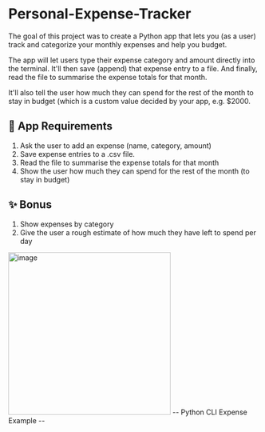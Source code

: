 # Personal-Expense-Tracker
The goal of this project was to create a Python app that lets you (as a user) track and categorize your monthly expenses and help you budget.

The app will let users type their expense category and amount directly into the terminal. It'll then save (append) that expense entry to a file. And finally, read the file to summarise the expense totals for that month.

It'll also tell the user how much they can spend for the rest of the month to stay in budget (which is a custom value decided by your app, e.g. $2000.

🎯 App Requirements
------------------------------
1. Ask the user to add an expense (name, category, amount)
2. Save expense entries to a .csv file.
3. Read the file to summarise the expense totals for that month
4. Show the user how much they can spend for the rest of the month (to stay in budget)

✨ Bonus
------------------------------
1. Show expenses by category
2. Give the user a rough estimate of how much they have left to spend per day

<img width="325" alt="image" src="https://github.com/FrontEndDev-James/Personal-Expense-Tracker/assets/67937330/4e1311d9-e67b-4eac-8fa7-5516e08fa151">
-- Python CLI Expense Example --



